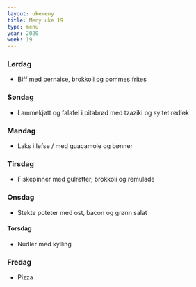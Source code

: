 ```yaml
---
layout: ukemeny
title: Meny uke 19
type: menu
year: 2020
week: 19
---
```


### Lørdag

- Biff med bernaise, brokkoli og pommes frites

### Søndag

- Lammekjøtt og falafel i pitabrød med tzaziki og syltet rødløk

### Mandag

- Laks i lefse / med guacamole og bønner

### Tirsdag

- Fiskepinner med gulrøtter, brokkoli og remulade

### Onsdag

- Stekte poteter med ost, bacon og grønn salat

#### Torsdag

- Nudler med kylling

### Fredag

- Pizza
